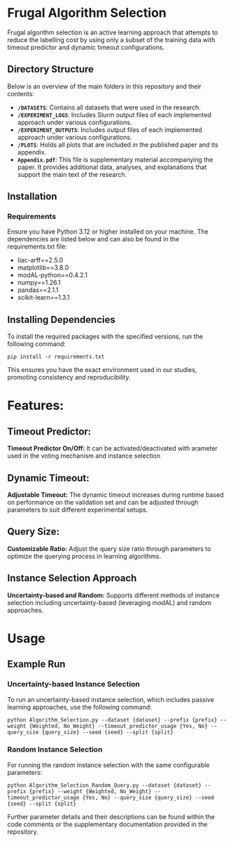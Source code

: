 # Frugal Algorithm Selection # 

Frugal algorithm selection is an active learning approach that attempts to reduce the labelling cost by using only a subset of the training data with timeout predictor and dynamic timeout configurations.

## Directory Structure ##
Below is an overview of the main folders in this repository and their contents:

- __`/DATASETS`__: Contains all datasets that were used in the research.
- __`/EXPERIMENT_LOGS`__: Includes Slurm output files of each implemented approach under various configurations.
- __`/EXPERIMENT_OUTPUTS`__: Includes output files of each implemented approach under various configurations.
- __`/PLOTS`__: Holds all plots that are included in the published paper and its appendix.
- __`Appendix.pdf`__: This file is supplementary material accompanying the paper. It provides additional data, analyses, and explanations that support the main text of the research.

## Installation ## 

### Requirements ###
Ensure you have Python 3.12 or higher installed on your machine. The dependencies are listed below and can also be found in the requirements.txt file:

- liac-arff==2.5.0
- matplotlib==3.8.0
- modAL-python==0.4.2.1
- numpy==1.26.1
- pandas==2.1.1
- scikit-learn==1.3.1

## Installing Dependencies ##
To install the required packages with the specified versions, run the following command:

```
pip install -r requirements.txt
```

This ensures you have the exact environment used in our studies, promoting consistency and reproducibility.

# Features: #

## Timeout Predictor: ##
__Timeout Predictor On/Off:__ It can be activated/deactivated with arameter used in the voting mechanism and instance selection

## Dynamic Timeout: ##
__Adjustable Timeout:__ The dynamic timeout increases during runtime based on performance on the validation set and can be adjusted through parameters to suit different experimental setups.

## Query Size: ##
__Customizable Ratio:__ Adjust the query size ratio through parameters to optimize the querying process in learning algorithms.

## Instance Selection Approach ## 
__Uncertainty-based and Random:__ Supports different methods of instance selection including uncertainty-based (leveraging modAL) and random approaches.

# Usage # 

## Example Run ##

### Uncertainty-based Instance Selection ###
To run an uncertainty-based instance selection, which includes passive learning approaches, use the following command:

```
python Algorithm_Selection.py --dataset {dataset} --prefix {prefix} --weight {Weighted, No_Weight} --timeout_predictor_usage {Yes, No} --query_size {query_size} --seed {seed} --split {split}
```

### Random Instance Selection ###
For running the random instance selection with the same configurable parameters:

```
python Algorithm_Selection_Random_Query.py --dataset {dataset} --prefix {prefix} --weight {Weighted, No_Weight} --timeout_predictor_usage {Yes, No} --query_size {query_size} --seed {seed} --split {split}
```

Further parameter details and their descriptions can be found within the code comments or the supplementary documentation provided in the repository.